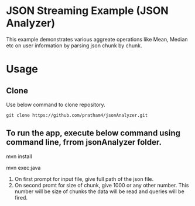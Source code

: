 # JSON Streaming Example (JSON Analyzer)
This example demonstrates various aggreate operations like Mean, Median etc on user information by parsing json chunk by chunk.

# Usage
## Clone
Use below command to clone repository.

    git clone https://github.com/pratham4/jsonAnalyzer.git

## To run the app, execute below command using command line, frrom jsonAnalyzer folder.
mvn install

mvn exec:java

1. On first prompt for input file, give full path of the json file.
2. On second promt for size of chunk, give 1000 or any other number. This number will be size of chunks the data will be read and queries will be fired.
